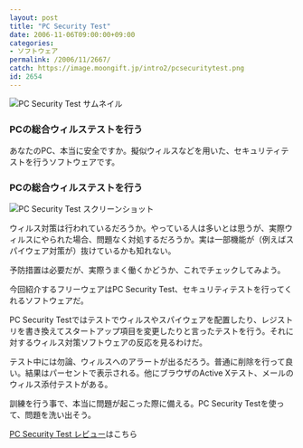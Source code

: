 ```yaml
---
layout: post
title: "PC Security Test"
date: 2006-11-06T09:00:00+09:00
categories:
- ソフトウェア
permalink: /2006/11/2667/
catch: https://image.moongift.jp/intro2/pcsecuritytest.png
id: 2654
---
```

 ![PC Security Test サムネイル](https://image.moongift.jp/intro2/pcsecuritytest.t.png "PC Security Test サムネイル")
  

### PCの総合ウィルステストを行う
  
あなたのPC、本当に安全ですか。擬似ウィルスなどを用いた、セキュリティテストを行うソフトウェアです。  
<!--more-->  

### PCの総合ウィルステストを行う
  

![PC Security Test スクリーンショット](https://image.moongift.jp/intro2/pcsecuritytest.png "PC Security Test スクリーンショット")

  

ウィルス対策は行われているだろうか。やっている人は多いとは思うが、実際ウィルスにやられた場合、問題なく対処するだろうか。実は一部機能が（例えばスパイウェア対策が）抜けているかも知れない。

  

予防措置は必要だが、実際うまく働くかどうか、これでチェックしてみよう。

  

今回紹介するフリーウェアはPC Security Test、セキュリティテストを行ってくれるソフトウェアだ。

  

PC Security Testではテストでウィルスやスパイウェアを配置したり、レジストリを書き換えてスタートアップ項目を変更したりと言ったテストを行う。それに対するウィルス対策ソフトウェアの反応を見るわけだ。

  

テスト中には勿論、ウィルスへのアラートが出るだろう。普通に削除を行って良い。結果はパーセントで表示される。他にブラウザのActive Xテスト、メールのウィルス添付テストがある。

  

訓練を行う事で、本当に問題が起こった際に備える。PC Security Testを使って、問題を洗い出そう。

  

[PC Security Test レビュー](http://fw.moongift.jp/review/i-2668.html)はこちら

